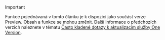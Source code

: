 > [!IMPORTANT]
> Funkce pojednávaná v tomto článku je k dispozici jako součást verze Preview. Obsah a funkce se mohou změnit. Další informace o předchozích verzích naleznete v tématu [Často kladené dotazy k aktualizacím služby One Version](https://docs.microsoft.com/dynamics365/unified-operations/fin-and-ops/get-started/one-version).

